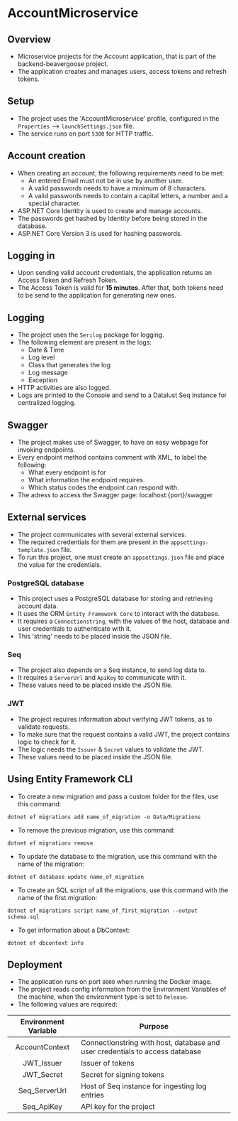 # AccountMicroservice

## Overview
* Microservice projects for the Account application, that is part of the backend-beavergoose project.
* The application creates and manages users, access tokens and refresh tokens.

## Setup
* The project uses the 'AccountMicroservice' profile, configured in the `Properties` --> `launchSettings.json` file.
* The service runs on port `5300` for HTTP traffic.

## Account creation
* When creating an account, the following requirements need to be met:
  - An entered Email must not be in use by another user.
  - A valid passwords needs to have a minimum of 8 characters.
  - A valid passwords needs to contain a capital letters, a number and a special character.
* ASP.NET Core Identity is used to create and manage accounts.
* The passwords get hashed by Identity before being stored in the database.
* ASP.NET Core Version 3 is used for hashing passwords.

## Logging in
* Upon sending valid account credentials, the application returns an Access Token and Refresh Token.
* The Access Token is valid for **15 minutes**. After that, both tokens need to be send to the application for generating new ones.

## Logging
* The project uses the `Serilog` package for logging.
* The following element are present in the logs:
  - Date & Time
  - Log level
  - Class that generates the log
  - Log message
  - Exception
* HTTP activities are also logged.
* Logs are printed to the Console and send to a Datalust Seq instance for centralized logging.

## Swagger
* The project makes use of Swagger, to have an easy webpage for invoking endpoints.
* Every endpoint method contains comment with XML, to label the following:
  - What every endpoint is for
  - What information the endpoint requires.
  - Which status codes the endpoint can respond with.
* The adress to access the Swagger page: localhost:{port}/swagger

## External services
* The project communicates with several external services.
* The required credentials for them are present in the `appsettings-template.json` file.
* To run this project, one must create an `appsettings.json` file and place the value for the credentials.

### PostgreSQL database
* This project uses a PostgreSQL database for storing and retrieving account data.
* It uses the ORM `Entity Framework Core` to interact with the database.
* It requires a `Connectionstring`, with the values of the host, database and user credentials to authenticate with it.
* This 'string' needs to be placed inside the JSON file.

### Seq
* The project also depends on a Seq instance, to send log data to.
* It requires a `ServerUrl` and `ApiKey` to communicate with it.
* These values need to be placed inside the JSON file.

### JWT
* The project requires information about verifying JWT tokens, as to validate requests.
* To make sure that the request contains a valid JWT, the project contains logic to check for it.
* The logic needs the `Issuer` & `Secret` values to validate the JWT.
* These values need to be placed inside the JSON file.

## Using Entity Framework CLI
* To create a new migration and pass a custom folder for the files, use this command:
```
dotnet ef migrations add name_of_migration -o Data/Migrations
```

* To remove the previous migration, use this command:
```
dotnet ef migrations remove
```

* To update the database to the migration, use this command with the name of the migration:
```
dotnet ef database update name_of_migration
```

* To create an SQL script of all the migrations, use this command with the name of the first migration:
```
dotnet ef migrations script name_of_first_migration --output schema.sql
```

* To get information about a DbContext:
```
dotnet ef dbcontext info
```

## Deployment
* The application runs on port `8000` when running the Docker image.
* The project reads config information from the Environment Variables of the machine, when the environment type is set to `Release`.
* The following values are required:

| Environment Variable             | Purpose                                                                      |
|:--------------------------------:|------------------------------------------------------------------------------|
| AccountContext                   | Connectionstring with host, database and user credentials to access database |
| JWT_Issuer                       | Issuer of tokens                                                             |
| JWT_Secret                       | Secret for signing tokens                                                    |
| Seq_ServerUrl                    | Host of Seq instance for ingesting log entries                               |
| Seq_ApiKey                       | API key for the project                                                      |
